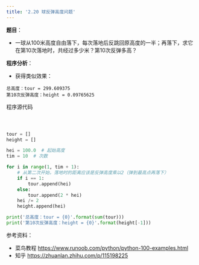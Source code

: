 ```yaml
---
title: '2.20 球反弹高度问题'
---
```


**题目**：
- 一球从100米高度自由落下，每次落地后反跳回原高度的一半；再落下，求它在第10次落地时，共经过多少米？第10次反弹多高？

**程序分析**：



* 获得类似效果：
```
总高度：tour = 299.609375
第10次反弹高度：height = 0.09765625
```


程序源代码
```python



tour = []
height = []

hei = 100.0  # 起始高度
tim = 10  # 次数

for i in range(1, tim + 1):
    # 从第二次开始，落地时的距离应该是反弹高度乘以2（弹到最高点再落下）
    if i == 1:
        tour.append(hei)
    else:
        tour.append(2 * hei)
    hei /= 2
    height.append(hei)

print('总高度：tour = {0}'.format(sum(tour)))
print('第10次反弹高度：height = {0}'.format(height[-1]))
```



参考资料：
* 菜鸟教程 https://www.runoob.com/python/python-100-examples.html
* 知乎 https://zhuanlan.zhihu.com/p/115198225
